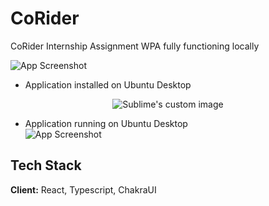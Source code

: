 # CoRider
CoRider Internship Assignment
WPA fully functioning locally 

![App Screenshot](https://github.com/yom4n/CoRider/assets/27628105/8cf51714-e15c-4e15-91ce-c888555303a4)

* Application installed on Ubuntu Desktop                                                                                                       
<p align="center">
  <img src="https://github.com/yom4n/CoRider/assets/27628105/9bf578e7-1a6a-4ddc-85bd-beb6d9865b2e" alt="Sublime's custom image"/>
</p>


* Application running on Ubuntu Desktop                                                                                                                 
![App Screenshot](https://github.com/yom4n/CoRider/assets/27628105/155c696b-0f53-498b-ab86-6f3f31be27a9)

## Tech Stack

**Client:** React, Typescript, ChakraUI 
